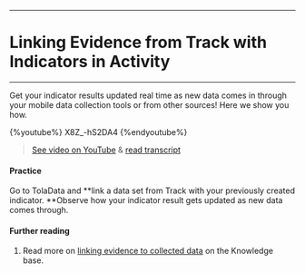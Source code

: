 ****
# Linking Evidence from Track with Indicators in Activity
---

Get your indicator results updated real time as new data comes in through your mobile data collection tools or from other sources! Here we show you how.

{%youtube%} X8Z_-hS2DA4 {%endyoutube%}  
> [See video on YouTube](https://www.youtube.com/embed/X8Z_-hS2DA4?rel=0) & [read transcript](https://docs.google.com/document/d/1DCaeMviBwSO5hGSfeh6Y9McPI6D1dzxJyDs5kKa4wug/edit#heading=h.lecabnop4aut)

#### Practice

Go to TolaData and **link a data set from Track with your previously created indicator. **Observe how your indicator result gets updated as new data comes through. 

#### Further reading

1. Read more on [linking evidence to collected data](https://help.toladata.com/en/indicators/what-is-an-indicator/add-collected-data.html) on the Knowledge base.






